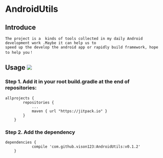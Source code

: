 # AndroidUtils
## Introduce
    The project is a  kinds of tools collected in my daily Android development work .Maybe it can help us to 
    speed up the develop the android app or rapidly build framework, hope to help you！
## Usage   [![](https://jitpack.io/v/vison123/AndroidUtils.svg)](https://jitpack.io/#vison123/AndroidUtils)
### Step 1. Add it in your root build.gradle at the end of repositories:
```
allprojects {
		repositories {
			...
			maven { url "https://jitpack.io" }
		}
	}
  ```
### Step 2. Add the dependency
```
dependencies {
	        compile 'com.github.vison123:AndroidUtils:v0.1.2'
	}
```


